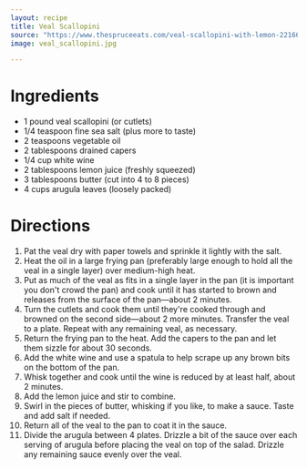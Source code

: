 ```yaml
---
layout: recipe
title: Veal Scallopini
source: "https://www.thespruceeats.com/veal-scallopini-with-lemon-2216650"
image: veal_scallopini.jpg

---
```


# Ingredients

- 1 pound veal scallopini (or cutlets)
- 1/4 teaspoon fine sea salt (plus more to taste)
- 2 teaspoons vegetable oil
- 2 tablespoons drained capers
- 1/4 cup white wine
- 2 tablespoons lemon juice (freshly squeezed)
- 3 tablespoons butter (cut into 4 to 8 pieces)
- 4 cups arugula leaves (loosely packed)

# Directions

1. Pat the veal dry with paper towels and sprinkle it lightly with the salt.
2. Heat the oil in a large frying pan (preferably large enough to hold all the veal in a single layer) over medium-high heat.
3. Put as much of the veal as fits in a single layer in the pan (it is important you don't crowd the pan) and cook until it has started to brown and releases from the surface of the pan—about 2 minutes.
4. Turn the cutlets and cook them until they're cooked through and browned on the second side—about 2 more minutes. Transfer the veal to a plate. Repeat with any remaining veal, as necessary.
5. Return the frying pan to the heat. Add the capers to the pan and let them sizzle for about 30 seconds.
6. Add the white wine and use a spatula to help scrape up any brown bits on the bottom of the pan.
7. Whisk together and cook until the wine is reduced by at least half, about 2 minutes.
8. Add the lemon juice and stir to combine.
9. Swirl in the pieces of butter, whisking if you like, to make a sauce. Taste and add salt if needed.
10. Return all of the veal to the pan to coat it in the sauce.
11. Divide the arugula between 4 plates. Drizzle a bit of the sauce over each serving of arugula before placing the veal on top of the salad. Drizzle any remaining sauce evenly over the veal.
